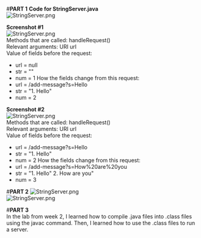 #**PART 1**
**Code for StringServer.java**  
![StringServer.png](https://github.com/nselvakumar25/cse15l-lab-reports/StringServer.png/)

**Screenshot #1**  
![StringServer.png](https://github.com/nselvakumar25/cse15l-lab-reports/Hello.png/)  
Methods that are called: handleRequest()  
Relevant arguments: URI url  
Value of fields before the request: 
* url = null
* str = ""
* num = 1
How the fields change from this request:
* url = /add-message?s=Hello 
* str = "1. Hello"
* num = 2

**Screenshot #2**  
![StringServer.png](https://github.com/nselvakumar25/cse15l-lab-reports/How-are-you.png/)  
Methods that are called: handleRequest()  
Relevant arguments: URI url  
Value of fields before the request: 
* url = /add-message?s=Hello 
* str = "1. Hello"
* num = 2
How the fields change from this request:
* url = /add-message?s=How%20are%20you
* str = "1. Hello"
         2. How are you"
* num = 3

#**PART 2**
![StringServer.png](/github.com/nselvakumar25/cse15l-lab-reports/ssh-key.png)  
![StringServer.png](/github.com/nselvakumar25/cse15l-lab-reports/login.png)  

#**PART 3**  
In the lab from week 2, I learned how to compile .java files into .class files using the javac command. Then, I learned how to use the .class files to run a server.
